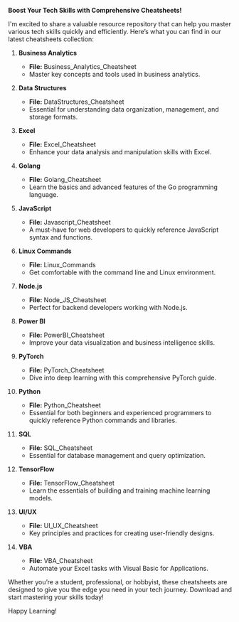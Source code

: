 
**Boost Your Tech Skills with Comprehensive Cheatsheets!**

I'm excited to share a valuable resource repository that can help you master various tech skills quickly and efficiently. Here’s what you can find in our latest cheatsheets collection:

1. **Business Analytics**
   - **File:** Business_Analytics_Cheatsheet
   - Master key concepts and tools used in business analytics.

2. **Data Structures**
   - **File:** DataStructures_Cheatsheet
   - Essential for understanding data organization, management, and storage formats.

3. **Excel**
   - **File:** Excel_Cheatsheet
   - Enhance your data analysis and manipulation skills with Excel.

4. **Golang**
   - **File:** Golang_Cheatsheet
   - Learn the basics and advanced features of the Go programming language.

5. **JavaScript**
   - **File:** Javascript_Cheatsheet
   - A must-have for web developers to quickly reference JavaScript syntax and functions.

6. **Linux Commands**
   - **File:** Linux_Commands
   - Get comfortable with the command line and Linux environment.

7. **Node.js**
   - **File:** Node_JS_Cheatsheet
   - Perfect for backend developers working with Node.js.

8. **Power BI**
   - **File:** PowerBI_Cheatsheet
   - Improve your data visualization and business intelligence skills.

9. **PyTorch**
   - **File:** PyTorch_Cheatsheet
   - Dive into deep learning with this comprehensive PyTorch guide.

10. **Python**
    - **File:** Python_Cheatsheet
    - Essential for both beginners and experienced programmers to quickly reference Python commands and libraries.

11. **SQL**
    - **File:** SQL_Cheatsheet
    - Essential for database management and query optimization.

12. **TensorFlow**
    - **File:** TensorFlow_Cheatsheet
    - Learn the essentials of building and training machine learning models.

13. **UI/UX**
    - **File:** UI_UX_Cheatsheet
    - Key principles and practices for creating user-friendly designs.

14. **VBA**
    - **File:** VBA_Cheatsheet
    - Automate your Excel tasks with Visual Basic for Applications.

Whether you’re a student, professional, or hobbyist, these cheatsheets are designed to give you the edge you need in your tech journey. Download and start mastering your skills today!

Happy Learning!
